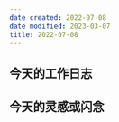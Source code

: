 ```yaml
---
date created: 2022-07-08
date modified: 2023-03-07
title: 2022-07-08
---
```


## 今天的工作日志

## 今天的灵感或闪念
